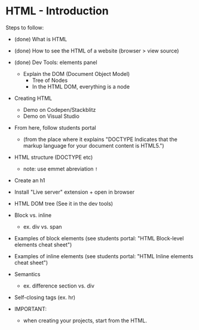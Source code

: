 
# HTML - Introduction

<!-- 
Status: just some notes

Recommendation: veeery brief (mention just the basics)
-->


Steps to follow:

- (done) What is HTML

- (done) How to see the HTML of a website (browser > view source)

- (done) Dev Tools: elements panel
  - Explain the DOM (Document Object Model)
    - Tree of Nodes
    - In the HTML DOM, everything is a node

- Creating HTML
  - Demo on Codepen/Stackblitz
  - Demo on Visual Studio

- From here, follow students portal 
  - (from the place where it explains "DOCTYPE Indicates that the markup language for your document content is HTML5.")


- HTML structure (DOCTYPE etc)
  - note: use emmet abreviation `!`
- Create an h1
- Install "Live server" extension + open in browser
- HTML DOM tree (See it in the dev tools)
- Block vs. inline
  - ex. div vs. span
- Examples of block elements (see students portal: "HTML Block-level elements cheat sheet")
- Examples of inline elements (see students portal: "HTML Inline elements cheat sheet")
- Semantics 
  - ex. difference section vs. div
- Self-closing tags (ex. hr)


- IMPORTANT:
  - when creating your projects, start from the HTML.